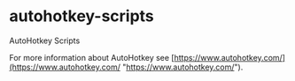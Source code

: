# autohotkey-scripts
AutoHotkey Scripts

For more information about AutoHotkey see [https://www.autohotkey.com/](https://www.autohotkey.com/ "https://www.autohotkey.com/").